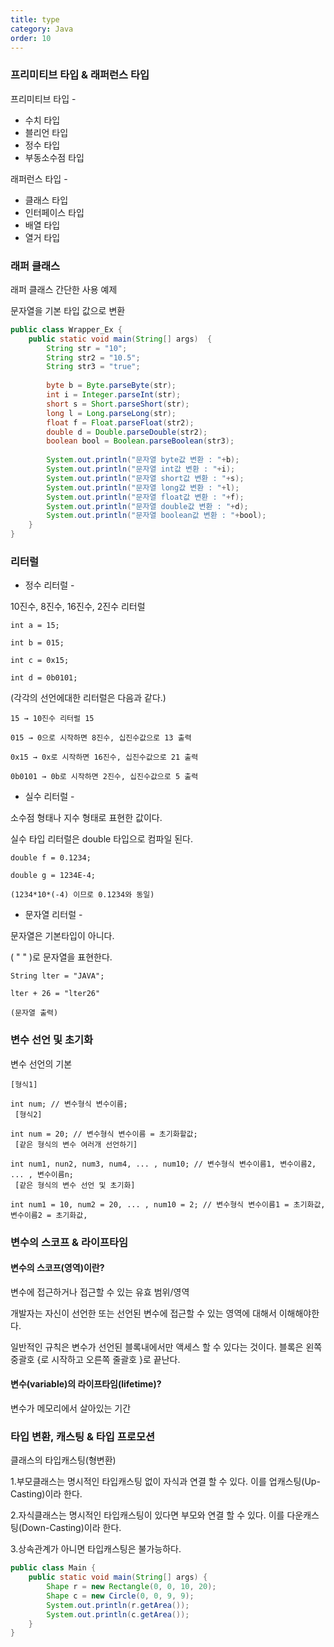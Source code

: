 ```yaml
---
title: type
category: Java
order: 10
---
```


### 프리미티브 타입 & 래퍼런스 타입
프리미티브 타입 -
* 수치 타입 
* 블리언 타입
* 정수 타입
* 부동소수점 타입  

래퍼런스 타입 - 
* 클래스 타입
* 인터페이스 타입
* 배열 타입
* 열거 타입


### 래퍼 클래스
래퍼 클래스 간단한 사용 예제 

문자열을 기본 타입 값으로 변환
```java
public class Wrapper_Ex {
    public static void main(String[] args)  {
        String str = "10";
        String str2 = "10.5";
        String str3 = "true";
        
        byte b = Byte.parseByte(str);
        int i = Integer.parseInt(str);
        short s = Short.parseShort(str);
        long l = Long.parseLong(str);
        float f = Float.parseFloat(str2);
        double d = Double.parseDouble(str2);
        boolean bool = Boolean.parseBoolean(str3);
		
        System.out.println("문자열 byte값 변환 : "+b);
        System.out.println("문자열 int값 변환 : "+i);
        System.out.println("문자열 short값 변환 : "+s);
        System.out.println("문자열 long값 변환 : "+l);
        System.out.println("문자열 float값 변환 : "+f);
        System.out.println("문자열 double값 변환 : "+d);
        System.out.println("문자열 boolean값 변환 : "+bool);
    }
}
```


### 리터럴
- 정수 리터럴 -



10진수, 8진수, 16진수, 2진수 리터럴


```
int a = 15;

int b = 015;

int c = 0x15;

int d = 0b0101;
```


(각각의 선언에대한 리터럴은 다음과 같다.)
```
15 → 10진수 리터럴 15

015 → 0으로 시작하면 8진수, 십진수값으로 13 출력

0x15 → 0x로 시작하면 16진수, 십진수값으로 21 출력

0b0101 → 0b로 시작하면 2진수, 십진수값으로 5 출력
```
- 실수 리터럴 -



소수점 형태나 지수 형태로 표현한 값이다.



실수 타입 리터럴은 double 타입으로 컴파일 된다.
```
double f = 0.1234;

double g = 1234E-4; 

(1234*10*(-4) 이므로 0.1234와 동일)
```

- 문자열 리터럴 -



문자열은 기본타입이 아니다.



( " " )로 문자열을 표현한다. 


```
String lter = "JAVA";

lter + 26 = "lter26" 

(문자열 출력)
```
### 변수 선언 및 초기화

변수 선언의 기본
```
[형식1]

int num; // 변수형식 변수이름;
 [형식2]

int num = 20; // 변수형식 변수이름 = 초기화할값;
 [같은 형식의 변수 여러개 선언하기]

int num1, nun2, num3, num4, ... , num10; // 변수형식 변수이름1, 변수이름2, ... , 변수이름n;
 [같은 형식의 변수 선언 및 초기화]

int num1 = 10, num2 = 20, ... , num10 = 2; // 변수형식 변수이름1 = 초기화값, 변수이름2 = 초기화값, 
```

### 변수의 스코프 & 라이프타임

#### 변수의 스코프(영역)이란?
변수에 접근하거나 접근할 수 있는 유효 범위/영역

개발자는 자신이 선언한 또는 선언된 변수에 접근할 수 있는 영역에 대해서 이해해야한다.

일반적인 규칙은 변수가 선언된 블록내에서만 액세스 할 수 있다는 것이다.
블록은 왼쪽 중괄호 {로 시작하고 오른쪽 줄괄호 }로 끝난다.

#### 변수(variable)의 라이프타임(lifetime)?
변수가 메모리에서 살아있는 기간

### 타입 변환, 캐스팅 & 타입 프로모션

클래스의 타입캐스팅(형변환)

1.부모클래스는 명시적인 타입캐스팅 없이 자식과 연결 할 수 있다. 이를 업캐스팅(Up-Casting)이라 한다.

2.자식클래스는 명시적인 타입캐스팅이 있다면 부모와 연결 할 수 있다. 이를 다운캐스팅(Down-Casting)이라 한다.

3.상속관계가 아니면 타입캐스팅은 불가능하다.

```java
public class Main {
    public static void main(String[] args) {
        Shape r = new Rectangle(0, 0, 10, 20);
        Shape c = new Circle(0, 0, 9, 9);
        System.out.println(r.getArea());
        System.out.println(c.getArea());
    }
}
```